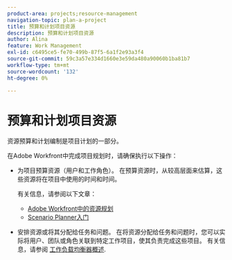 ```yaml
---
product-area: projects;resource-management
navigation-topic: plan-a-project
title: 预算和计划项目资源
description: 预算和计划项目资源
author: Alina
feature: Work Management
exl-id: c6495ce5-fe70-499b-87f5-6a1f2e93a3f4
source-git-commit: 59c3a57e334d1660e3e59da480a90060b1ba81b7
workflow-type: tm+mt
source-wordcount: '132'
ht-degree: 0%

---
```


# 预算和计划项目资源

<!--
<p data-mc-conditions="QuicksilverOrClassic.Draft mode">(NOTE: this article is only valuable for searching. All the information resides in other articles.)</p>
-->

资源预算和计划编制是项目计划的一部分。

在Adobe Workfront中完成项目规划时，请确保执行以下操作：

* 为项目预算资源（用户和工作角色）。 在预算资源时，从较高层面来估算，这些资源将在项目中使用的时间和时间。

  有关信息，请参阅以下文章：

   * [Adobe Workfront中的资源规划](../../../resource-mgmt/resource-planning/resource-planning-overview.md)
   * [Scenario Planner入门](../../../scenario-planner/get-started-with-scenario-planning.md)

* 安排资源或将其分配给任务和问题。 在将资源分配给任务和问题时，您可以实际将用户、团队或角色关联到特定工作项目，使其负责完成这些项目。 有关信息，请参阅 [工作负载均衡器概述](../../../resource-mgmt/workload-balancer/overview-workload-balancer.md).
